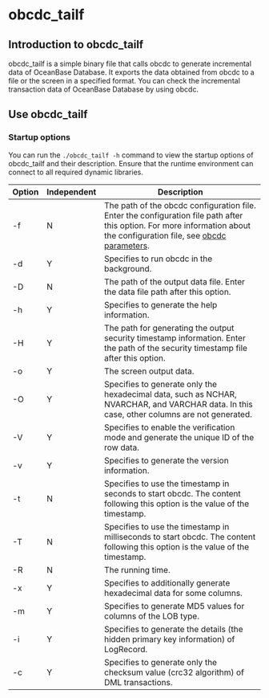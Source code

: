 # obcdc_tailf

## Introduction to obcdc_tailf

obcdc_tailf is a simple binary file that calls obcdc to generate incremental data of OceanBase Database. It exports the data obtained from obcdc to a file or the screen in a specified format. You can check the incremental transaction data of OceanBase Database by using obcdc.

## Use obcdc_tailf

### Startup options

You can run the `./obcdc_tailf -h` command to view the startup options of obcdc_tailf and their description. Ensure that the runtime environment can connect to all required dynamic libraries.

| Option | Independent | Description |
|----|--------|-----------------------------------------------------------------------------------------------------------|
| -f | N | The path of the obcdc configuration file. Enter the configuration file path after this option. For more information about the configuration file, see [obcdc parameters](../200.obcdc-parameters/200.obcdc-configuration-items.md).  |
| -d | Y | Specifies to run obcdc in the background.  |
| -D | N | The path of the output data file. Enter the data file path after this option.  |
| -h | Y | Specifies to generate the help information.  |
| -H | Y | The path for generating the output security timestamp information. Enter the path of the security timestamp file after this option.  |
| -o | Y | The screen output data.  |
| -O | Y | Specifies to generate only the hexadecimal data, such as NCHAR, NVARCHAR, and VARCHAR data. In this case, other columns are not generated.  |
| -V | Y | Specifies to enable the verification mode and generate the unique ID of the row data.  |
| -v | Y | Specifies to generate the version information.  |
| -t | N | Specifies to use the timestamp in seconds to start obcdc. The content following this option is the value of the timestamp.  |
| -T | N | Specifies to use the timestamp in milliseconds to start obcdc. The content following this option is the value of the timestamp.  |
| -R | N | The running time.  |
| -x | Y | Specifies to additionally generate hexadecimal data for some columns.  |
| -m | Y | Specifies to generate MD5 values for columns of the LOB type.  |
| -i | Y | Specifies to generate the details (the hidden primary key information) of LogRecord.  |
| -c | Y | Specifies to generate only the checksum value (crc32 algorithm) of DML transactions. |